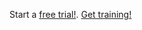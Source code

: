 Start a [free trial!](https://go.microsoft.com/fwlink/?linkid=847861). [Get training!](https://docs.microsoft.com/en-us/dynamics365/get-started/training/)
